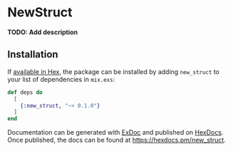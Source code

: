 # NewStruct

**TODO: Add description**

## Installation

If [available in Hex](https://hex.pm/docs/publish), the package can be installed
by adding `new_struct` to your list of dependencies in `mix.exs`:

```elixir
def deps do
  [
    {:new_struct, "~> 0.1.0"}
  ]
end
```

Documentation can be generated with [ExDoc](https://github.com/elixir-lang/ex_doc)
and published on [HexDocs](https://hexdocs.pm). Once published, the docs can
be found at <https://hexdocs.pm/new_struct>.

